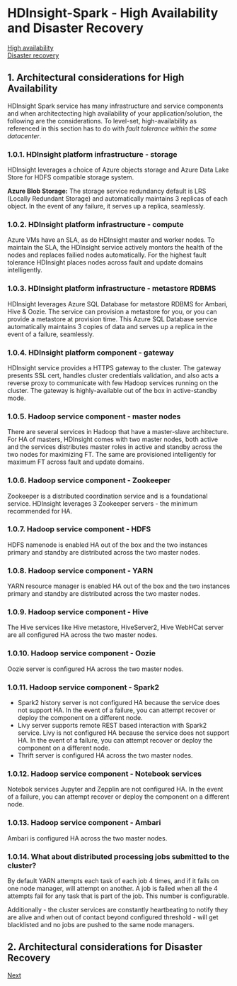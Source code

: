 # HDInsight-Spark - High Availability and Disaster Recovery

[High availability](README.md#1--architectural-considerations-for-high-availability)<br>
[Disaster recovery](DisasterRecovery.md)<br>

## 1.  Architectural considerations for High Availability 

HDInsight Spark service has many infrastructure and service components and when architectecting high availability of your application/solution, the following are the considerations.  To level-set, high-availability as referenced in this section has to do with *fault tolerance within the same datacenter*.

### 1.0.1. HDInsight platform infrastructure - storage
HDInsight leverages a choice of Azure objects storage and Azure Data Lake Store for HDFS compatible storage system.<BR>

**Azure Blob Storage:**
The storage service redundancy default is LRS (Locally Redundant Storage) and  automatically maintains 3 replicas of each object.  In the event of any failure, it serves up a replica, seamlessly.<BR>
 
### 1.0.2. HDInsight platform infrastructure - compute
Azure VMs have an SLA, as do HDInsight master and worker nodes.  To maintain the SLA, the HDInsight service actively montors the health of the nodes and replaces failied nodes automatically.  For the highest fault tolerance HDInsight places nodes across fault and update domains intelligently.

### 1.0.3. HDInsight platform infrastructure - metastore RDBMS
HDInsight leverages Azure SQL Database for metastore RDBMS for Ambari, Hive & Oozie.  The service can provision a metastore for you, or you can provide a metastore at provision time.  This Azure SQL Database service automatically maintains 3 copies of data and serves up a replica in the event of a failure, seamlessly.

### 1.0.4. HDInsight platform component - gateway
HDInsight service provides a HTTPS gateway to the cluster. The gateway presents SSL cert, handles cluster credentials validation, and also acts a reverse proxy to communicate with few Hadoop services running on the cluster. The gateway is highly-available out of the box in active-standby mode.  

### 1.0.5. Hadoop service component - master nodes
There are several services in Hadoop that have a master-slave architecture.  For HA of masters, HDInsight comes with two master nodes, both active and the services distributes master roles in active and standby across the two nodes for maximizing FT.  The same are provisioned intelligently for maximum FT across fault and update domains.

### 1.0.6. Hadoop service component - Zookeeper
Zookeeper is a distributed coordination service and is a foundational service.  HDInsight leverages 3 Zookeeper servers - the minimum recommended for HA.

### 1.0.7. Hadoop service component - HDFS
HDFS namenode is enabled HA out of the box and the two instances primary and standby are distributed across the two master nodes.

### 1.0.8. Hadoop service component - YARN
YARN resource manager is enabled HA out of the box and the two instances primary and standby are distributed across the two master nodes.

### 1.0.9. Hadoop service component - Hive
The Hive services like Hive metastore, HiveServer2, Hive WebHCat server are all configured HA across the two master nodes.

### 1.0.10. Hadoop service component - Oozie
Oozie server is configured HA across the two master nodes.

### 1.0.11. Hadoop service component - Spark2
- Spark2 history server is not configured HA because the service does not support HA.  In the event of a failure, you can attempt recover or deploy the component on a different node. 
- Livy server supports remote REST based interaction with Spark2 service. Livy is not configured HA because the service does not support HA.  In the event of a failure, you can attempt recover or deploy the component on a different node. 
- Thrift server is configured HA across the two master nodes.

### 1.0.12. Hadoop service component - Notebook services 
Notebok services Jupyter and Zepplin are not configured HA.  In the event of a failure, you can attempt recover or deploy the component on a different node. 

### 1.0.13. Hadoop service component - Ambari
Ambari is configured HA across the two master nodes.

### 1.0.14. What about distributed processing jobs submitted to the cluster?
By default YARN attempts each task of each job 4 times, and if it fails on one node manager, will attempt on another.  A job is failed when all the 4 attempts fail for any task that is part of the job.  This number is configurable.

Additionally - the cluster services are constantly heartbeating to notify they are alive and when out of contact beyond configured threshold - will get blacklisted and no jobs are pushed to the same node managers.

## 2.  Architectural considerations for Disaster Recovery
[Next](DisasterRecovery.md)
